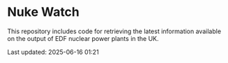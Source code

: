 # Nuke Watch

This repository includes code for retrieving the latest information available on the output of EDF nuclear power plants in the UK.

Last updated: 2025-06-16 01:21
